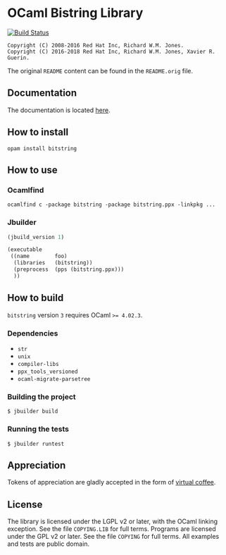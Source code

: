 # OCaml Bistring Library

[![Build Status](https://travis-ci.org/xguerin/bitstring.svg?branch=master)](https://travis-ci.org/xguerin/bitstring)

```
Copyright (C) 2008-2016 Red Hat Inc, Richard W.M. Jones.
Copyright (C) 2016-2018 Red Hat Inc, Richard W.M. Jones, Xavier R. Guerin.
```

The original `README` content can be found in the `README.orig` file.

## Documentation

The documentation is located [here](https://bitstring.software).

## How to install

`opam install bitstring`

## How to use

### Ocamlfind

```
ocamlfind c -package bitstring -package bitstring.ppx -linkpkg ...
```

### Jbuilder

```lisp
(jbuild_version 1)

(executable
 ((name        foo)
  (libraries   (bitstring))
  (preprocess  (pps (bitstring.ppx)))
  ))
```

## How to build

`bitstring` version `3` requires OCaml `>= 4.02.3`.

### Dependencies

* `str`
* `unix`
* `compiler-libs`
* `ppx_tools_versioned`
* `ocaml-migrate-parsetree`

### Building the project

```
$ jbuilder build
```

### Running the tests

```
$ jbuilder runtest
```

## Appreciation

Tokens of appreciation are gladly accepted in the form of [virtual coffee](https://buymeacoff.ee/xguerin).

## License

The library is licensed under the LGPL v2 or later, with the OCaml linking
exception. See the file `COPYING.LIB` for full terms. Programs are licensed under
the GPL v2 or later. See the file `COPYING` for full terms. All examples and tests
are public domain.
